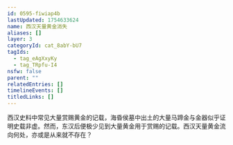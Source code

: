```yaml
---
id: 0595-fiwiap4b
lastUpdated: 1754633624
name: 西汉天量黄金消失
aliases: []
layer: 3
categoryId: cat_8abY-bU7
tagIds:
  - tag_eAgXxyKy
  - tag_TRpfu-I4
nsfw: false
parent: ""
relatedEntries: []
timelineEvents: []
titledLinks: []
---
```


西汉史料中常见大量赏赐黄金的记载，海昏侯墓中出土的大量马蹄金与金器似乎证明史载非虚。然而，东汉后便极少见到大量黄金用于赏赐的记载。西汉天量黄金流向何处，亦或是从来就不存在？